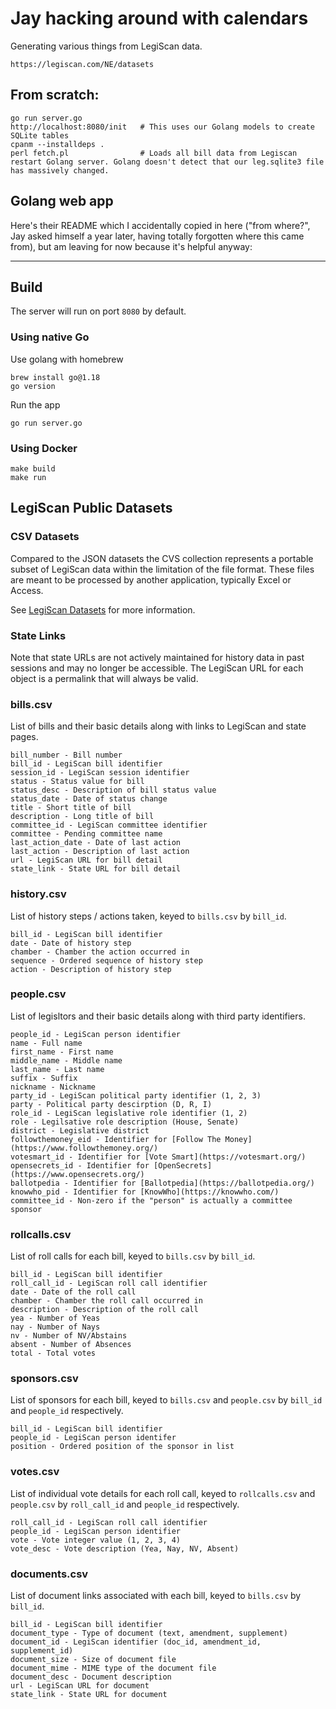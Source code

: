 # Jay hacking around with calendars

Generating various things from LegiScan data.

    https://legiscan.com/NE/datasets

## From scratch:

    go run server.go
    http://localhost:8080/init   # This uses our Golang models to create SQLite tables
    cpanm --installdeps .
    perl fetch.pl                # Loads all bill data from Legiscan
    restart Golang server. Golang doesn't detect that our leg.sqlite3 file has massively changed.

## Golang web app

Here's their README which I accidentally copied in here ("from where?", Jay asked himself a year
later, having totally forgotten where this came from), but am leaving for now because it's helpful anyway:

--------------------------------

## Build

The server will run on port `8080` by default.

### Using native Go

Use golang with homebrew

```console
brew install go@1.18
go version
```

Run the app

```console
go run server.go
```

### Using Docker

```console
make build
make run
```

## LegiScan Public Datasets

### CSV Datasets
Compared to the JSON datasets the CVS collection represents a portable
subset of LegiScan data within the limitation of the file format. These files
are meant to be processed by another application, typically Excel or Access.

See [LegiScan Datasets](https://legiscan.com/datasets) for more information.

### State Links
Note that state URLs are not actively maintained for history data in past
sessions and may no longer be accessible. The LegiScan URL for each object is
a permalink that will always be valid.

### bills.csv
List of bills and their basic details along with links to LegiScan and state pages.

	bill_number - Bill number
	bill_id - LegiScan bill identifier
	session_id - LegiScan session identifier
	status - Status value for bill
	status_desc - Description of bill status value
	status_date - Date of status change
	title - Short title of bill
	description - Long title of bill
	committee_id - LegiScan committee identifier
	committee - Pending committee name
	last_action_date - Date of last action
	last_action - Description of last action
	url - LegiScan URL for bill detail
	state_link - State URL for bill detail

### history.csv
List of history steps / actions taken, keyed to `bills.csv` by `bill_id`.

	bill_id - LegiScan bill identifier
	date - Date of history step
	chamber - Chamber the action occurred in
	sequence - Ordered sequence of history step
	action - Description of history step

### people.csv
List of legisltors and their basic details along with third party identifiers.

	people_id - LegiScan person identifier
	name - Full name
	first_name - First name
	middle_name - Middle name
	last_name - Last name
	suffix - Suffix
	nickname - Nickname
	party_id - LegiScan political party identifier (1, 2, 3)
	party - Political party descirption (D, R, I)
	role_id - LegiScan legislative role identifier (1, 2)
	role - Legilsative role description (House, Senate)
	district - Legislative district
	followthemoney_eid - Identifier for [Follow The Money](https://www.followthemoney.org/)
	votesmart_id - Identifier for [Vote Smart](https://votesmart.org/)
	opensecrets_id - Identifier for [OpenSecrets](https://www.opensecrets.org/)
	ballotpedia - Identifier for [Ballotpedia](https://ballotpedia.org/)
	knowwho_pid - Identifier for [KnowWho](https://knowwho.com/)
	committee_id - Non-zero if the "person" is actually a committee sponsor

### rollcalls.csv
List of roll calls for each bill, keyed to `bills.csv` by `bill_id`.

	bill_id - LegiScan bill identifier
	roll_call_id - LegiScan roll call identifier
	date - Date of the roll call
	chamber - Chamber the roll call occurred in
	description - Description of the roll call
	yea - Number of Yeas
	nay - Number of Nays
	nv - Number of NV/Abstains
	absent - Number of Absences
	total - Total votes

### sponsors.csv
List of sponsors for each bill, keyed to `bills.csv` and `people.csv` by `bill_id`
and `people_id` respectively.

	bill_id - LegiScan bill identifier
	people_id - LegiScan person identifer
	position - Ordered position of the sponsor in list

### votes.csv
List of individual vote details for each roll call, keyed to `rollcalls.csv` and
`people.csv` by `roll_call_id` and `people_id` respectively.

	roll_call_id - LegiScan roll call identifier
	people_id - LegiScan person identifier
	vote - Vote integer value (1, 2, 3, 4)
	vote_desc - Vote description (Yea, Nay, NV, Absent)

### documents.csv
List of document links associated with each bill, keyed to `bills.csv` by `bill_id`.

	bill_id - LegiScan bill identifier
	document_type - Type of document (text, amendment, supplement)
	document_id - LegiScan identifier (doc_id, amendment_id, supplement_id)
	document_size - Size of document file
	document_mime - MIME type of the document file
	document_desc - Document description
	url - LegiScan URL for document
	state_link - State URL for document

